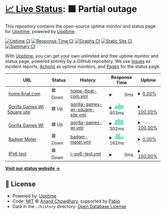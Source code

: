 # [📈 Live Status](https://demo.upptime.js.org): <!--live status--> **🟧 Partial outage**

This repository contains the open-source uptime monitor and status page for [Upptime](https://upptime.js.org), powered by [Upptime](https://github.com/upptime/upptime).

[![Uptime CI](https://github.com/theotang/upptime/workflows/Uptime%20CI/badge.svg)](https://github.com/theotang/upptime/actions?query=workflow%3A%22Uptime+CI%22)
[![Response Time CI](https://github.com/theotang/upptime/workflows/Response%20Time%20CI/badge.svg)](https://github.com/theotang/upptime/actions?query=workflow%3A%22Response+Time+CI%22)
[![Graphs CI](https://github.com/theotang/upptime/workflows/Graphs%20CI/badge.svg)](https://github.com/theotang/upptime/actions?query=workflow%3A%22Graphs+CI%22)
[![Static Site CI](https://github.com/theotang/upptime/workflows/Static%20Site%20CI/badge.svg)](https://github.com/theotang/upptime/actions?query=workflow%3A%22Static+Site+CI%22)
[![Summary CI](https://github.com/theotang/upptime/workflows/Summary%20CI/badge.svg)](https://github.com/theotang/upptime/actions?query=workflow%3A%22Summary+CI%22)

With [Upptime](https://upptime.js.org), you can get your own unlimited and free uptime monitor and status page, powered entirely by a GitHub repository. We use [Issues](https://github.com/upptime/upptime/issues) as incident reports, [Actions](https://github.com/theotang/upptime/actions) as uptime monitors, and [Pages](https://demo.upptime.js.org) for the status page.

<!--start: status pages-->
<!-- This summary is generated by Upptime (https://github.com/upptime/upptime) -->
<!-- Do not edit this manually, your changes will be overwritten -->
<!-- prettier-ignore -->
| URL | Status | History | Response Time | Uptime |
| --- | ------ | ------- | ------------- | ------ |
| <img alt="" src="https://icons.duckduckgo.com/ip3/home.6nat.com.ico" height="13"> [home.6nat.com](https://home.6nat.com) | 🟥 Down | [home-6nat-com.yml](https://github.com/theotang/upptime/commits/HEAD/history/home-6nat-com.yml) | <details><summary><img alt="Response time graph" src="./graphs/home-6nat-com/response-time-week.png" height="20"> 0ms</summary><br><a href="https://theotang.github.io/upptime/history/home-6nat-com"><img alt="Response time 0" src="https://img.shields.io/endpoint?url=https%3A%2F%2Fraw.githubusercontent.com%2Ftheotang%2Fupptime%2FHEAD%2Fapi%2Fhome-6nat-com%2Fresponse-time.json"></a><br><a href="https://theotang.github.io/upptime/history/home-6nat-com"><img alt="24-hour response time 0" src="https://img.shields.io/endpoint?url=https%3A%2F%2Fraw.githubusercontent.com%2Ftheotang%2Fupptime%2FHEAD%2Fapi%2Fhome-6nat-com%2Fresponse-time-day.json"></a><br><a href="https://theotang.github.io/upptime/history/home-6nat-com"><img alt="7-day response time 0" src="https://img.shields.io/endpoint?url=https%3A%2F%2Fraw.githubusercontent.com%2Ftheotang%2Fupptime%2FHEAD%2Fapi%2Fhome-6nat-com%2Fresponse-time-week.json"></a><br><a href="https://theotang.github.io/upptime/history/home-6nat-com"><img alt="30-day response time 0" src="https://img.shields.io/endpoint?url=https%3A%2F%2Fraw.githubusercontent.com%2Ftheotang%2Fupptime%2FHEAD%2Fapi%2Fhome-6nat-com%2Fresponse-time-month.json"></a><br><a href="https://theotang.github.io/upptime/history/home-6nat-com"><img alt="1-year response time 0" src="https://img.shields.io/endpoint?url=https%3A%2F%2Fraw.githubusercontent.com%2Ftheotang%2Fupptime%2FHEAD%2Fapi%2Fhome-6nat-com%2Fresponse-time-year.json"></a></details> | <details><summary><a href="https://theotang.github.io/upptime/history/home-6nat-com">0.00%</a></summary><a href="https://theotang.github.io/upptime/history/home-6nat-com"><img alt="All-time uptime 0.00%" src="https://img.shields.io/endpoint?url=https%3A%2F%2Fraw.githubusercontent.com%2Ftheotang%2Fupptime%2FHEAD%2Fapi%2Fhome-6nat-com%2Fuptime.json"></a><br><a href="https://theotang.github.io/upptime/history/home-6nat-com"><img alt="24-hour uptime 0.00%" src="https://img.shields.io/endpoint?url=https%3A%2F%2Fraw.githubusercontent.com%2Ftheotang%2Fupptime%2FHEAD%2Fapi%2Fhome-6nat-com%2Fuptime-day.json"></a><br><a href="https://theotang.github.io/upptime/history/home-6nat-com"><img alt="7-day uptime 0.00%" src="https://img.shields.io/endpoint?url=https%3A%2F%2Fraw.githubusercontent.com%2Ftheotang%2Fupptime%2FHEAD%2Fapi%2Fhome-6nat-com%2Fuptime-week.json"></a><br><a href="https://theotang.github.io/upptime/history/home-6nat-com"><img alt="30-day uptime 0.00%" src="https://img.shields.io/endpoint?url=https%3A%2F%2Fraw.githubusercontent.com%2Ftheotang%2Fupptime%2FHEAD%2Fapi%2Fhome-6nat-com%2Fuptime-month.json"></a><br><a href="https://theotang.github.io/upptime/history/home-6nat-com"><img alt="1-year uptime 0.00%" src="https://img.shields.io/endpoint?url=https%3A%2F%2Fraw.githubusercontent.com%2Ftheotang%2Fupptime%2FHEAD%2Fapi%2Fhome-6nat-com%2Fuptime-year.json"></a></details>
| <img alt="" src="https://icons.duckduckgo.com/ip3/gorillagameswi.square.site.ico" height="13"> [Gorilla Games WI Square site](https://gorillagameswi.square.site) | 🟩 Up | [gorilla-games-wi-square-site.yml](https://github.com/theotang/upptime/commits/HEAD/history/gorilla-games-wi-square-site.yml) | <details><summary><img alt="Response time graph" src="./graphs/gorilla-games-wi-square-site/response-time-week.png" height="20"> 403ms</summary><br><a href="https://theotang.github.io/upptime/history/gorilla-games-wi-square-site"><img alt="Response time 391" src="https://img.shields.io/endpoint?url=https%3A%2F%2Fraw.githubusercontent.com%2Ftheotang%2Fupptime%2FHEAD%2Fapi%2Fgorilla-games-wi-square-site%2Fresponse-time.json"></a><br><a href="https://theotang.github.io/upptime/history/gorilla-games-wi-square-site"><img alt="24-hour response time 224" src="https://img.shields.io/endpoint?url=https%3A%2F%2Fraw.githubusercontent.com%2Ftheotang%2Fupptime%2FHEAD%2Fapi%2Fgorilla-games-wi-square-site%2Fresponse-time-day.json"></a><br><a href="https://theotang.github.io/upptime/history/gorilla-games-wi-square-site"><img alt="7-day response time 403" src="https://img.shields.io/endpoint?url=https%3A%2F%2Fraw.githubusercontent.com%2Ftheotang%2Fupptime%2FHEAD%2Fapi%2Fgorilla-games-wi-square-site%2Fresponse-time-week.json"></a><br><a href="https://theotang.github.io/upptime/history/gorilla-games-wi-square-site"><img alt="30-day response time 376" src="https://img.shields.io/endpoint?url=https%3A%2F%2Fraw.githubusercontent.com%2Ftheotang%2Fupptime%2FHEAD%2Fapi%2Fgorilla-games-wi-square-site%2Fresponse-time-month.json"></a><br><a href="https://theotang.github.io/upptime/history/gorilla-games-wi-square-site"><img alt="1-year response time 391" src="https://img.shields.io/endpoint?url=https%3A%2F%2Fraw.githubusercontent.com%2Ftheotang%2Fupptime%2FHEAD%2Fapi%2Fgorilla-games-wi-square-site%2Fresponse-time-year.json"></a></details> | <details><summary><a href="https://theotang.github.io/upptime/history/gorilla-games-wi-square-site">100.00%</a></summary><a href="https://theotang.github.io/upptime/history/gorilla-games-wi-square-site"><img alt="All-time uptime 100.00%" src="https://img.shields.io/endpoint?url=https%3A%2F%2Fraw.githubusercontent.com%2Ftheotang%2Fupptime%2FHEAD%2Fapi%2Fgorilla-games-wi-square-site%2Fuptime.json"></a><br><a href="https://theotang.github.io/upptime/history/gorilla-games-wi-square-site"><img alt="24-hour uptime 100.00%" src="https://img.shields.io/endpoint?url=https%3A%2F%2Fraw.githubusercontent.com%2Ftheotang%2Fupptime%2FHEAD%2Fapi%2Fgorilla-games-wi-square-site%2Fuptime-day.json"></a><br><a href="https://theotang.github.io/upptime/history/gorilla-games-wi-square-site"><img alt="7-day uptime 100.00%" src="https://img.shields.io/endpoint?url=https%3A%2F%2Fraw.githubusercontent.com%2Ftheotang%2Fupptime%2FHEAD%2Fapi%2Fgorilla-games-wi-square-site%2Fuptime-week.json"></a><br><a href="https://theotang.github.io/upptime/history/gorilla-games-wi-square-site"><img alt="30-day uptime 100.00%" src="https://img.shields.io/endpoint?url=https%3A%2F%2Fraw.githubusercontent.com%2Ftheotang%2Fupptime%2FHEAD%2Fapi%2Fgorilla-games-wi-square-site%2Fuptime-month.json"></a><br><a href="https://theotang.github.io/upptime/history/gorilla-games-wi-square-site"><img alt="1-year uptime 100.00%" src="https://img.shields.io/endpoint?url=https%3A%2F%2Fraw.githubusercontent.com%2Ftheotang%2Fupptime%2FHEAD%2Fapi%2Fgorilla-games-wi-square-site%2Fuptime-year.json"></a></details>
| <img alt="" src="https://icons.duckduckgo.com/ip3/www.gorillagameswi.com.ico" height="13"> [Gorilla Games WI](https://www.gorillagameswi.com/) | 🟩 Up | [gorilla-games-wi.yml](https://github.com/theotang/upptime/commits/HEAD/history/gorilla-games-wi.yml) | <details><summary><img alt="Response time graph" src="./graphs/gorilla-games-wi/response-time-week.png" height="20"> 302ms</summary><br><a href="https://theotang.github.io/upptime/history/gorilla-games-wi"><img alt="Response time 757" src="https://img.shields.io/endpoint?url=https%3A%2F%2Fraw.githubusercontent.com%2Ftheotang%2Fupptime%2FHEAD%2Fapi%2Fgorilla-games-wi%2Fresponse-time.json"></a><br><a href="https://theotang.github.io/upptime/history/gorilla-games-wi"><img alt="24-hour response time 291" src="https://img.shields.io/endpoint?url=https%3A%2F%2Fraw.githubusercontent.com%2Ftheotang%2Fupptime%2FHEAD%2Fapi%2Fgorilla-games-wi%2Fresponse-time-day.json"></a><br><a href="https://theotang.github.io/upptime/history/gorilla-games-wi"><img alt="7-day response time 302" src="https://img.shields.io/endpoint?url=https%3A%2F%2Fraw.githubusercontent.com%2Ftheotang%2Fupptime%2FHEAD%2Fapi%2Fgorilla-games-wi%2Fresponse-time-week.json"></a><br><a href="https://theotang.github.io/upptime/history/gorilla-games-wi"><img alt="30-day response time 286" src="https://img.shields.io/endpoint?url=https%3A%2F%2Fraw.githubusercontent.com%2Ftheotang%2Fupptime%2FHEAD%2Fapi%2Fgorilla-games-wi%2Fresponse-time-month.json"></a><br><a href="https://theotang.github.io/upptime/history/gorilla-games-wi"><img alt="1-year response time 757" src="https://img.shields.io/endpoint?url=https%3A%2F%2Fraw.githubusercontent.com%2Ftheotang%2Fupptime%2FHEAD%2Fapi%2Fgorilla-games-wi%2Fresponse-time-year.json"></a></details> | <details><summary><a href="https://theotang.github.io/upptime/history/gorilla-games-wi">100.00%</a></summary><a href="https://theotang.github.io/upptime/history/gorilla-games-wi"><img alt="All-time uptime 100.00%" src="https://img.shields.io/endpoint?url=https%3A%2F%2Fraw.githubusercontent.com%2Ftheotang%2Fupptime%2FHEAD%2Fapi%2Fgorilla-games-wi%2Fuptime.json"></a><br><a href="https://theotang.github.io/upptime/history/gorilla-games-wi"><img alt="24-hour uptime 100.00%" src="https://img.shields.io/endpoint?url=https%3A%2F%2Fraw.githubusercontent.com%2Ftheotang%2Fupptime%2FHEAD%2Fapi%2Fgorilla-games-wi%2Fuptime-day.json"></a><br><a href="https://theotang.github.io/upptime/history/gorilla-games-wi"><img alt="7-day uptime 100.00%" src="https://img.shields.io/endpoint?url=https%3A%2F%2Fraw.githubusercontent.com%2Ftheotang%2Fupptime%2FHEAD%2Fapi%2Fgorilla-games-wi%2Fuptime-week.json"></a><br><a href="https://theotang.github.io/upptime/history/gorilla-games-wi"><img alt="30-day uptime 100.00%" src="https://img.shields.io/endpoint?url=https%3A%2F%2Fraw.githubusercontent.com%2Ftheotang%2Fupptime%2FHEAD%2Fapi%2Fgorilla-games-wi%2Fuptime-month.json"></a><br><a href="https://theotang.github.io/upptime/history/gorilla-games-wi"><img alt="1-year uptime 100.00%" src="https://img.shields.io/endpoint?url=https%3A%2F%2Fraw.githubusercontent.com%2Ftheotang%2Fupptime%2FHEAD%2Fapi%2Fgorilla-games-wi%2Fuptime-year.json"></a></details>
| <img alt="" src="https://icons.duckduckgo.com/ip3/www.badgermeter.com.ico" height="13"> [Badger Meter](https://www.badgermeter.com) | 🟥 Down | [badger-meter.yml](https://github.com/theotang/upptime/commits/HEAD/history/badger-meter.yml) | <details><summary><img alt="Response time graph" src="./graphs/badger-meter/response-time-week.png" height="20"> 162ms</summary><br><a href="https://theotang.github.io/upptime/history/badger-meter"><img alt="Response time 136" src="https://img.shields.io/endpoint?url=https%3A%2F%2Fraw.githubusercontent.com%2Ftheotang%2Fupptime%2FHEAD%2Fapi%2Fbadger-meter%2Fresponse-time.json"></a><br><a href="https://theotang.github.io/upptime/history/badger-meter"><img alt="24-hour response time 141" src="https://img.shields.io/endpoint?url=https%3A%2F%2Fraw.githubusercontent.com%2Ftheotang%2Fupptime%2FHEAD%2Fapi%2Fbadger-meter%2Fresponse-time-day.json"></a><br><a href="https://theotang.github.io/upptime/history/badger-meter"><img alt="7-day response time 162" src="https://img.shields.io/endpoint?url=https%3A%2F%2Fraw.githubusercontent.com%2Ftheotang%2Fupptime%2FHEAD%2Fapi%2Fbadger-meter%2Fresponse-time-week.json"></a><br><a href="https://theotang.github.io/upptime/history/badger-meter"><img alt="30-day response time 134" src="https://img.shields.io/endpoint?url=https%3A%2F%2Fraw.githubusercontent.com%2Ftheotang%2Fupptime%2FHEAD%2Fapi%2Fbadger-meter%2Fresponse-time-month.json"></a><br><a href="https://theotang.github.io/upptime/history/badger-meter"><img alt="1-year response time 136" src="https://img.shields.io/endpoint?url=https%3A%2F%2Fraw.githubusercontent.com%2Ftheotang%2Fupptime%2FHEAD%2Fapi%2Fbadger-meter%2Fresponse-time-year.json"></a></details> | <details><summary><a href="https://theotang.github.io/upptime/history/badger-meter">0.00%</a></summary><a href="https://theotang.github.io/upptime/history/badger-meter"><img alt="All-time uptime 0.00%" src="https://img.shields.io/endpoint?url=https%3A%2F%2Fraw.githubusercontent.com%2Ftheotang%2Fupptime%2FHEAD%2Fapi%2Fbadger-meter%2Fuptime.json"></a><br><a href="https://theotang.github.io/upptime/history/badger-meter"><img alt="24-hour uptime 0.00%" src="https://img.shields.io/endpoint?url=https%3A%2F%2Fraw.githubusercontent.com%2Ftheotang%2Fupptime%2FHEAD%2Fapi%2Fbadger-meter%2Fuptime-day.json"></a><br><a href="https://theotang.github.io/upptime/history/badger-meter"><img alt="7-day uptime 0.00%" src="https://img.shields.io/endpoint?url=https%3A%2F%2Fraw.githubusercontent.com%2Ftheotang%2Fupptime%2FHEAD%2Fapi%2Fbadger-meter%2Fuptime-week.json"></a><br><a href="https://theotang.github.io/upptime/history/badger-meter"><img alt="30-day uptime 0.00%" src="https://img.shields.io/endpoint?url=https%3A%2F%2Fraw.githubusercontent.com%2Ftheotang%2Fupptime%2FHEAD%2Fapi%2Fbadger-meter%2Fuptime-month.json"></a><br><a href="https://theotang.github.io/upptime/history/badger-meter"><img alt="1-year uptime 0.00%" src="https://img.shields.io/endpoint?url=https%3A%2F%2Fraw.githubusercontent.com%2Ftheotang%2Fupptime%2FHEAD%2Fapi%2Fbadger-meter%2Fuptime-year.json"></a></details>
| <img alt="" src="https://icons.duckduckgo.com/ip3/null.ico" height="13"> [IPv6 test](forwardemail.net) | 🟥 Down | [i-pv6-test.yml](https://github.com/theotang/upptime/commits/HEAD/history/i-pv6-test.yml) | <details><summary><img alt="Response time graph" src="./graphs/i-pv6-test/response-time-week.png" height="20"> 0ms</summary><br><a href="https://theotang.github.io/upptime/history/i-pv6-test"><img alt="Response time 0" src="https://img.shields.io/endpoint?url=https%3A%2F%2Fraw.githubusercontent.com%2Ftheotang%2Fupptime%2FHEAD%2Fapi%2Fi-pv6-test%2Fresponse-time.json"></a><br><a href="https://theotang.github.io/upptime/history/i-pv6-test"><img alt="24-hour response time 0" src="https://img.shields.io/endpoint?url=https%3A%2F%2Fraw.githubusercontent.com%2Ftheotang%2Fupptime%2FHEAD%2Fapi%2Fi-pv6-test%2Fresponse-time-day.json"></a><br><a href="https://theotang.github.io/upptime/history/i-pv6-test"><img alt="7-day response time 0" src="https://img.shields.io/endpoint?url=https%3A%2F%2Fraw.githubusercontent.com%2Ftheotang%2Fupptime%2FHEAD%2Fapi%2Fi-pv6-test%2Fresponse-time-week.json"></a><br><a href="https://theotang.github.io/upptime/history/i-pv6-test"><img alt="30-day response time 0" src="https://img.shields.io/endpoint?url=https%3A%2F%2Fraw.githubusercontent.com%2Ftheotang%2Fupptime%2FHEAD%2Fapi%2Fi-pv6-test%2Fresponse-time-month.json"></a><br><a href="https://theotang.github.io/upptime/history/i-pv6-test"><img alt="1-year response time 0" src="https://img.shields.io/endpoint?url=https%3A%2F%2Fraw.githubusercontent.com%2Ftheotang%2Fupptime%2FHEAD%2Fapi%2Fi-pv6-test%2Fresponse-time-year.json"></a></details> | <details><summary><a href="https://theotang.github.io/upptime/history/i-pv6-test">100.00%</a></summary><a href="https://theotang.github.io/upptime/history/i-pv6-test"><img alt="All-time uptime 100.00%" src="https://img.shields.io/endpoint?url=https%3A%2F%2Fraw.githubusercontent.com%2Ftheotang%2Fupptime%2FHEAD%2Fapi%2Fi-pv6-test%2Fuptime.json"></a><br><a href="https://theotang.github.io/upptime/history/i-pv6-test"><img alt="24-hour uptime 100.00%" src="https://img.shields.io/endpoint?url=https%3A%2F%2Fraw.githubusercontent.com%2Ftheotang%2Fupptime%2FHEAD%2Fapi%2Fi-pv6-test%2Fuptime-day.json"></a><br><a href="https://theotang.github.io/upptime/history/i-pv6-test"><img alt="7-day uptime 100.00%" src="https://img.shields.io/endpoint?url=https%3A%2F%2Fraw.githubusercontent.com%2Ftheotang%2Fupptime%2FHEAD%2Fapi%2Fi-pv6-test%2Fuptime-week.json"></a><br><a href="https://theotang.github.io/upptime/history/i-pv6-test"><img alt="30-day uptime 100.00%" src="https://img.shields.io/endpoint?url=https%3A%2F%2Fraw.githubusercontent.com%2Ftheotang%2Fupptime%2FHEAD%2Fapi%2Fi-pv6-test%2Fuptime-month.json"></a><br><a href="https://theotang.github.io/upptime/history/i-pv6-test"><img alt="1-year uptime 100.00%" src="https://img.shields.io/endpoint?url=https%3A%2F%2Fraw.githubusercontent.com%2Ftheotang%2Fupptime%2FHEAD%2Fapi%2Fi-pv6-test%2Fuptime-year.json"></a></details>

<!--end: status pages-->

[**Visit our status website →**](https://demo.upptime.js.org)

## 📄 License

- Powered by: [Upptime](https://github.com/upptime/upptime)
- Code: [MIT](./LICENSE) © [Anand Chowdhary](https://anandchowdhary.com), supported by [Pabio](https://pabio.com)
- Data in the `./history` directory: [Open Database License](https://opendatacommons.org/licenses/odbl/1-0/)
